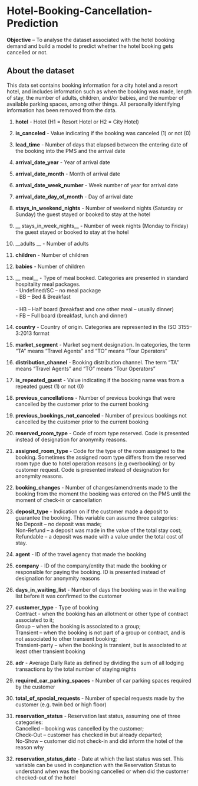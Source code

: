 # Hotel-Booking-Cancellation-Prediction
__Objective__ – To analyse the dataset associated with the hotel booking demand and build a model to predict whether the hotel booking gets cancelled or not.

## About the dataset
This data set contains booking information for a city hotel and a resort hotel, and includes information such as when the booking was made, length of stay, the number of adults, children, and/or babies, and the number of available parking spaces, among other things.
All personally identifying information has been removed from the data.
1.	__hotel__ - Hotel (H1 = Resort Hotel or H2 = City Hotel)
2.	__is_canceled__ - Value indicating if the booking was canceled (1) or not (0)
3.	__lead_time__ - Number of days that elapsed between the entering date of the booking into the PMS and the arrival date
4.	__arrival_date_year__ - Year of arrival date

5.	__arrival_date_month__ - Month of arrival date
6.	__arrival_date_week_number__ - Week number of year for arrival date 

7.	__arrival_date_day_of_month__ - Day of arrival date
8.	__stays_in_weekend_nights__ - Number of weekend nights (Saturday or Sunday) the guest stayed or booked to stay at the hotel
9.	__ stays_in_week_nights__ - Number of week nights (Monday to Friday) the guest stayed or booked to stay at the hotel
10.	__adults __ - Number of adults
11.	__children__ - Number of children
12.	__babies__ - Number of children
13.	__ meal__ - Type of meal booked. Categories are presented in standard hospitality meal packages.
  <br> - Undefined/SC – no meal package
  <br> - BB – Bed & Breakfast   
  <br> - HB – Half board (breakfast and one other meal – usually dinner)
  <br> - FB – Full board (breakfast, lunch and dinner)
14.	__country__ - Country of origin. Categories are represented in the ISO 3155–3:2013 format
15.	__market_segment__ - Market segment designation. In categories, the term “TA” means “Travel Agents” and “TO” means “Tour Operators”
16.	__distribution_channel__ - Booking distribution channel. The term “TA” means “Travel Agents” and “TO” means “Tour Operators”
17.	__is_repeated_guest__ - Value indicating if the booking name was from a repeated guest (1) or not (0)
18.	__previous_cancellations__ - Number of previous bookings that were cancelled by the customer prior to the current booking
19.	__previous_bookings_not_canceled__ - Number of previous bookings not cancelled by the customer prior to the current booking
20.	__reserved_room_type__ - Code of room type reserved. Code is presented instead of designation for anonymity reasons.
21.	__assigned_room_type__ - Code for the type of the room assigned to the booking. Sometimes the assigned room type differs from the reserved room type due to hotel operation reasons (e.g overbooking) or by customer request. Code is presented instead of designation for anonymity reasons.
22.	__booking_changes__ - Number of changes/amendments made to the booking from the moment the booking was entered on the PMS until the moment of check-in or cancellation
23.	__deposit_type__ - Indication on if the customer made a deposit to guarantee the booking. This variable can assume three categories:
 	<br> No Deposit – no deposit was made; 
  <br> Non-Refund – a deposit was made in the value of the total stay cost; 
  <br> Refundable – a deposit was made with a value under the total cost of stay.
24.	__agent__ - ID of the travel agency that made the booking
25.	__company__ - ID of the company/entity that made the booking or responsible for paying the booking. ID is presented instead of designation for anonymity reasons
26.	__days_in_waiting_list__ - Number of days the booking was in the waiting list before it was confirmed to the customer
27.	__customer_type__ - Type of booking
  <br> Contract - when the booking has an allotment or other type of contract associated to it; 
  <br> Group – when the booking is associated to a group; 
  <br> Transient – when the booking is not part of a group or contract, and is not associated to other transient booking; 
  <br> Transient-party – when the booking is transient, but is associated to at least other transient        booking
28.	__adr__ - Average Daily Rate as defined by dividing the sum of all lodging transactions by the total number of staying nights
29.	__required_car_parking_spaces__ - Number of car parking spaces required by the customer
30.	__total_of_special_requests__ - Number of special requests made by the customer (e.g. twin bed or high floor)
31.	__reservation_status__ - Reservation last status, assuming one of three categories:
  <br> Cancelled – booking was cancelled by the customer; 
  <br> Check-Out – customer has checked in but already departed; 
  <br> No-Show – customer did not check-in and did inform the hotel of the reason why
32.	__reservation_status_date__ - Date at which the last status was set. This variable can be used in conjunction with the Reservation Status to understand when was the booking cancelled or when did the customer checked-out of the hotel
 
